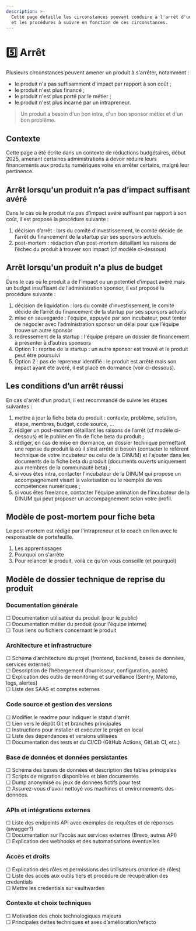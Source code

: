 ```yaml
---
description: >-
  Cette page détaille les circonstances pouvant conduire à l'arrêt d'un produit
  et les procédures à suivre en fonction de ces circonstances.
---
```


# 5️⃣ Arrêt

Plusieurs circonstances peuvent amener un produit à s'arrêter, notamment :

* le produit n'a pas suffisamment d'impact par rapport à son coût ;
* le produit n'est plus financé ;
* le produit n'est plus porté par le métier ;
* le produit n'est plus incarné par un intrapreneur.

> Un produit a besoin d'un bon intra, d'un bon sponsor métier et d'un bon problème.

## Contexte

Cette page a été écrite dans un contexte de réductions budgétaires, début 2025, amenant certaines administrations à devoir réduire leurs financements aux produits numériques voire en arrêter certains, malgré leur pertinence.

## Arrêt lorsqu'un produit n’a pas d’impact suffisant avéré

Dans le cas où le produit n’a pas d’impact avéré suffisant par rapport à son coût, il est proposé la procédure suivante :

1. décision d’arrêt : lors du comité d’investissement, le comité décide de l’arrêt du financement de la startup par ses sponsors actuels.
2. post-mortem : rédaction d’un post-mortem détaillant les raisons de l’échec du produit à trouver son impact (cf modèle ci-dessous)

## Arrêt lorsqu'un produit n'a plus de budget

Dans le cas où le produit a de l’impact ou un potentiel d’impact avéré mais un budget insuffisant de l’administration sponsor, il est proposé la procédure suivante :

1. décision de liquidation : lors du comité d’investissement, le comité décide de l’arrêt du financement de la startup par ses sponsors actuels
2. mise en sauvegarde : l'équipe, appuyée par son incubateur, peut tenter de négocier avec l’administration sponsor un délai pour que l’équipe trouve un autre sponsor
3. redressement de la startup : l'équipe prépare un dossier de financement à présenter à d’autres sponsors
4. Option 1 : reprise de la startup : un autre sponsor est trouvé et le produit peut être poursuivi
5. Option 2 : pas de repreneur identifié : le produit est arrêté mais son impact ayant été avéré, il est placé en dormance (voir ci-dessous).

## Les conditions d’un arrêt réussi

En cas d'arrêt d'un produit, il est recommandé de suivre les étapes suivantes :

1. mettre à jour la fiche beta du produit : contexte, problème, solution, étape, membres, budget, code source, ...
2. rédiger un post-mortem détaillant les raisons de l’arrêt (cf modèle ci-dessous) et le publier en fin de fiche beta du produit ;
3. rédiger, en cas de mise en dormance, un dossier technique permettant une reprise du produit là où il s’est arrêté si besoin (contacter le référent technique de votre incubateur ou celui de la DINUM) et l'ajouter dans les documents de la fiche beta du produit (documents ouverts uniquement aux membres de la communauté beta) ;
4. si vous êtes intra, contacter l'incubateur de la DINUM qui propose un accompagnement visant la valorisation ou le réemploi de vos compétences numériques ;
5. si vous êtes freelance, contacter l'équipe animation de l'incubateur de la DINUM qui peut proposer un accompagnement selon votre profil.

## Modèle de post-mortem pour fiche beta

Le post-mortem est rédigé par l'intrapreneur et le coach en lien avec le responsable de portefeuille.

1. Les apprentissages
2. Pourquoi on s'arrête
3. Pour relancer le produit, voilà ce qu'on vous conseille (et pourquoi)

## Modèle de dossier technique de reprise du produit

### Documentation générale

☐ Documentation utilisateur du produit (pour le public)\
☐ Documentation métier du produit (pour l'équipe interne)\
☐ Tous liens ou fichiers concernant le produit

### Architecture et infrastructure

☐ Schéma d’architecture du projet (frontend, backend, bases de données, services externes)\
☐ Description de l’hébergement (fournisseur, configuration, accès)\
☐ Explication des outils de monitoring et surveillance (Sentry, Matomo, logs, alertes)\
☐ Liste des SAAS et comptes externes

### Code source et gestion des versions

☐ Modifier le readme pour indiquer le statut d'arrêt\
☐ Lien vers le dépôt Git et branches principales\
☐ Instructions pour installer et exécuter le projet en local\
☐ Liste des dépendances et versions utilisées\
☐ Documentation des tests et du CI/CD (GitHub Actions, GitLab CI, etc.)

### Base de données et données persistantes

☐ Schéma des bases de données et description des tables principales\
☐ Scripts de migration disponibles et bien documentés\
☐ Dump anonymisé ou jeux de données fictifs pour test\
☐ Assurez-vous d'avoir nettoyé vos machines et environnements des données.

### APIs et intégrations externes

☐ Liste des endpoints API avec exemples de requêtes et de réponses (swagger?)\
☐ Documentation sur l’accès aux services externes (Brevo, autres API)\
☐ Explication des webhooks et des automatisations éventuelles

### Accès et droits

☐ Explication des rôles et permissions des utilisateurs (matrice de rôles)\
☐ Liste des accès aux outils tiers et procédure de récupération des credentials\
☐ Mettre les credentials sur vaultwarden

### Contexte et choix techniques

☐ Motivation des choix technologiques majeurs\
☐ Principales dettes techniques et axes d’amélioration/refacto
